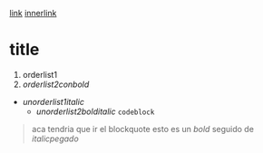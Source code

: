 [link]( http://ww.aa )
[innerlink]( #asdfa )
# title
1. orderlist1
2. *orderlist2conbold*
- _unorderlist1italic_
    - _*unorderlist2bolditalic*_
`codeblock`
> aca tendria que ir el blockquote
esto es un *bold* seguido de _italic_*pegado*